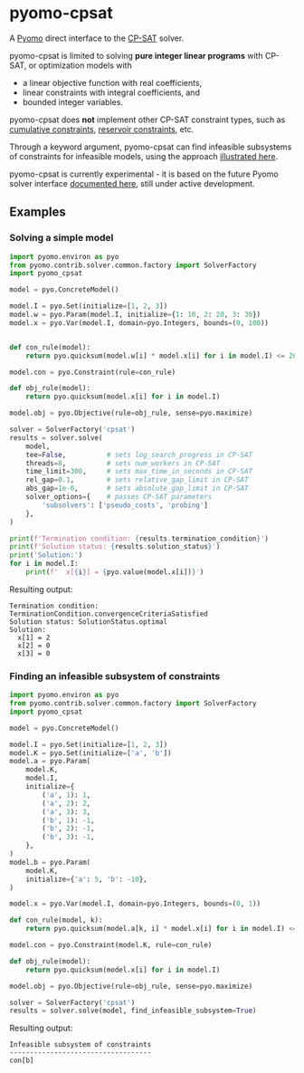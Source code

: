 # pyomo-cpsat

A [Pyomo](https://pyomo.readthedocs.io/en/stable/index.html) direct interface
to the [CP-SAT](https://developers.google.com/optimization/cp/cp_solver) solver.

pyomo-cpsat is limited to solving __pure integer linear programs__ with CP-SAT,
or optimization models with

* a linear objective function with real coefficients,
* linear constraints with integral coefficients, and
* bounded integer variables.

pyomo-cpsat does __not__ implement other CP-SAT constraint types, such as
[cumulative constraints](https://developers.google.com/optimization/reference/python/sat/python/cp_model#addcumulative),
[reservoir constraints](https://developers.google.com/optimization/reference/python/sat/python/cp_model#addreservoirconstraint),
etc.

Through a keyword argument, pyomo-cpsat can find infeasible subsystems of
constraints for infeasible models, using the approach
[illustrated here](https://github.com/google/or-tools/blob/master/ortools/sat/samples/assumptions_sample_sat.py).

pyomo-cpsat is currently experimental - it is based on the future Pyomo solver
interface [documented here](https://pyomo.readthedocs.io/en/stable/explanation/experimental/solvers.html),
still under active development.

## Examples

### Solving a simple model

```python
import pyomo.environ as pyo
from pyomo.contrib.solver.common.factory import SolverFactory
import pyomo_cpsat

model = pyo.ConcreteModel()

model.I = pyo.Set(initialize=[1, 2, 3])
model.w = pyo.Param(model.I, initialize={1: 10, 2: 20, 3: 30})
model.x = pyo.Var(model.I, domain=pyo.Integers, bounds=(0, 100))


def con_rule(model):
    return pyo.quicksum(model.w[i] * model.x[i] for i in model.I) <= 20

model.con = pyo.Constraint(rule=con_rule)

def obj_rule(model):
    return pyo.quicksum(model.x[i] for i in model.I)

model.obj = pyo.Objective(rule=obj_rule, sense=pyo.maximize)

solver = SolverFactory('cpsat')
results = solver.solve(
    model,
    tee=False,          # sets log_search_progress in CP-SAT
    threads=8,          # sets num_workers in CP-SAT
    time_limit=300,     # sets max_time_in_seconds in CP-SAT
    rel_gap=0.1,        # sets relative_gap_limit in CP-SAT
    abs_gap=1e-6,       # sets absolute_gap_limit in CP-SAT
    solver_options={    # passes CP-SAT parameters
        'subsolvers': ['pseudo_costs', 'probing']
    },
)

print(f'Termination condition: {results.termination_condition}')
print(f'Solution status: {results.solution_status}')
print('Solution:')
for i in model.I:
    print(f'  x[{i}] = {pyo.value(model.x[i])}')
```

Resulting output:

```
Termination condition: TerminationCondition.convergenceCriteriaSatisfied
Solution status: SolutionStatus.optimal
Solution:
  x[1] = 2
  x[2] = 0
  x[3] = 0
```

### Finding an infeasible subsystem of constraints

```python
import pyomo.environ as pyo
from pyomo.contrib.solver.common.factory import SolverFactory
import pyomo_cpsat

model = pyo.ConcreteModel()

model.I = pyo.Set(initialize=[1, 2, 3])
model.K = pyo.Set(initialize=['a', 'b'])
model.a = pyo.Param(
    model.K,
    model.I,
    initialize={
        ('a', 1): 1,
        ('a', 2): 2,
        ('a', 3): 3,
        ('b', 1): -1,
        ('b', 2): -1,
        ('b', 3): -1,
    },
)
model.b = pyo.Param(
    model.K,
    initialize={'a': 5, 'b': -10},
)

model.x = pyo.Var(model.I, domain=pyo.Integers, bounds=(0, 1))

def con_rule(model, k):
    return pyo.quicksum(model.a[k, i] * model.x[i] for i in model.I) <= model.b[k]

model.con = pyo.Constraint(model.K, rule=con_rule)

def obj_rule(model):
    return pyo.quicksum(model.x[i] for i in model.I)

model.obj = pyo.Objective(rule=obj_rule, sense=pyo.maximize)

solver = SolverFactory('cpsat')
results = solver.solve(model, find_infeasible_subsystem=True)
```

Resulting output:

```
Infeasible subsystem of constraints
-----------------------------------
con[b]
```
